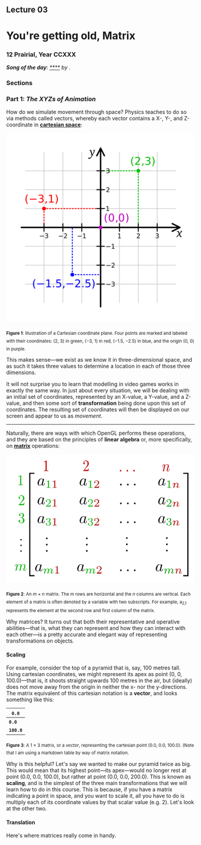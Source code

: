## Lecture 03

# You're getting old, Matrix

### 12 Prairial, Year CCXXX

***Song of the day***: _[****]() by ._

### Sections


### Part 1: _The XYZs of Animation_

How do we simulate movement through space? Physics teaches to do so via methods called vectors, whereby each vector contains a X-, Y-, and Z-coordinate in [**cartesian space**](https://en.wikipedia.org/wiki/Cartesian_coordinate_system):

![cartesian](assets/1920px-Cartesian-coordinate-system.svg.png)

<sub>**Figure 1**: Illustration of a Cartesian coordinate plane. Four points are marked and labeled with their coordinates: (2, 3) in green, (−3, 1) in red, (−1.5, −2.5) in blue, and the origin (0, 0) in purple.</sub>

This makes sense—we exist as we know it in three-dimensional space, and as such it takes three values to determine a location in each of those three dimensions.

It will not surprise you to learn that modelling in video games works in exactly the same way. In just about every situation, we will be dealing with an initial set of coordinates, represented by an X-value, a Y-value, and a Z-value, and then some sort of **transformation** being done upon this set of coordinates. The resulting set of coordinates will then be displayed on our screen and appear to us as _movement_.

---

Naturally, there are ways with which OpenGL performs these operations, and they are based on the principles of **linear algebra** or, more specifically, on [**matrix**](https://en.wikipedia.org/wiki/Matrix_(mathematics)) operations:

![matrix](assets/Matris.png)

<sub>**Figure 2**: An _m_ × _n_ matrix. The _m_ rows are horizontal and the _n_ columns are vertical. Each element of a matrix is often denoted by a variable with two subscripts. For example, a<sub>2,1</sub> represents the element at the second row and first column of the matrix.</sub>

Why matrices? It turns out that both their representative and operative abilities—that is, what they can represent and how they can interact with each other—is a pretty accurate and elegant way of representing transformations on objects.

#### **Scaling**

For example, consider the top of a pyramid that is, say, 100 metres tall. Using cartesian coordinates, we might represent its apex as point (0, 0, 100.0)—that is, it shoots straight upwards 100 metres in the air, but (ideally) does not move away from the origin in neither the x- nor the y-directions. The matrix equivalent of this cartesian notation is a **vector**, and looks something like this:

| **`0.0`**   |
|-------------|
| **`0.0`**   |
| **`100.0`** |

<sub>**Figure 3**: A 1 × 3 matrix, or a _vector_, representing the cartesian point (0.0, 0.0, 100.0). (Note that I am using a markdown table by way of matrix notation.</sub>

Why is this helpful? Let's say we wanted to make our pyramid twice as big. This would mean that its highest point—its apex—would no longer rest at point (0.0, 0.0, 100.0), but rather at point (0.0, 0.0, 200.0). This is known as **scaling**, and is the simplest of the three main transformations that we will learn how to do in this course. This is because, if you have a matrix indicating a point in space, and you want to scale it, all you have to do is multiply each of its coordinate values by that scalar value (e.g. 2). Let's look at the other two.

#### **Translation**

Here's where matrices really come in handy. 